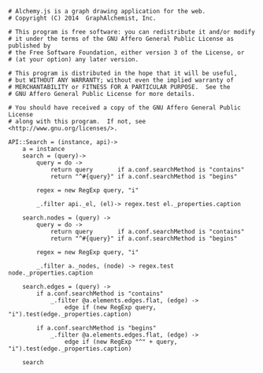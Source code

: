     # Alchemy.js is a graph drawing application for the web.
    # Copyright (C) 2014  GraphAlchemist, Inc.

    # This program is free software: you can redistribute it and/or modify
    # it under the terms of the GNU Affero General Public License as published by
    # the Free Software Foundation, either version 3 of the License, or
    # (at your option) any later version.

    # This program is distributed in the hope that it will be useful,
    # but WITHOUT ANY WARRANTY; without even the implied warranty of
    # MERCHANTABILITY or FITNESS FOR A PARTICULAR PURPOSE.  See the
    # GNU Affero General Public License for more details.

    # You should have received a copy of the GNU Affero General Public License
    # along with this program.  If not, see <http://www.gnu.org/licenses/>.

    API::Search = (instance, api)->
        a = instance
        search = (query)->
            query = do ->
                return query       if a.conf.searchMethod is "contains"
                return "^#{query}" if a.conf.searchMethod is "begins"

            regex = new RegExp query, "i"

            _.filter api._el, (el)-> regex.test el._properties.caption

        search.nodes = (query) ->
            query = do ->
                return query       if a.conf.searchMethod is "contains"
                return "^#{query}" if a.conf.searchMethod is "begins"
            
            regex = new RegExp query, "i"
            
            _.filter a._nodes, (node) -> regex.test node._properties.caption

        search.edges = (query) ->
            if a.conf.searchMethod is "contains" 
                _.filter @a.elements.edges.flat, (edge) -> 
                    edge if (new RegExp query, "i").test(edge._properties.caption)

            if a.conf.searchMethod is "begins" 
                _.filter @a.elements.edges.flat, (edge) -> 
                    edge if (new RegExp "^" + query, "i").test(edge._properties.caption)

        search